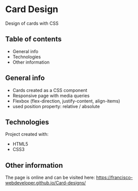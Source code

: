 # Card Design
Design of cards with CSS

## Table of contents
* General info
* Technologies
* Other information

## General info
* Cards created as a CSS component
* Responsive page with media queries
* Flexbox (flex-direction, justify-content, align-items)
* used position property: relative / absolute

## Technologies
Project created with:
* HTML5
* CSS3

## Other information
The page is online and can be visited here: https://francisco-webdeveloper.github.io/Card-designs/
